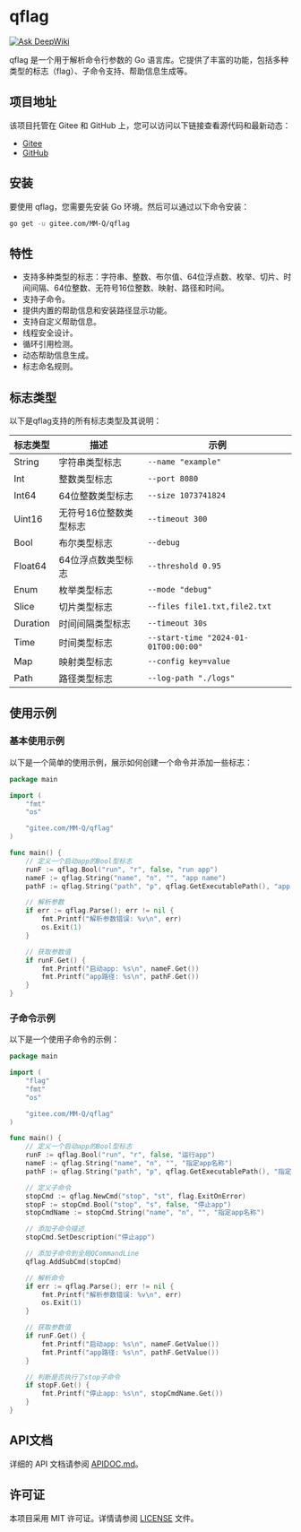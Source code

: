 # qflag

[![Ask DeepWiki](https://deepwiki.com/badge.svg)](https://deepwiki.com/QiaoMuDe/qflag)

qflag 是一个用于解析命令行参数的 Go 语言库。它提供了丰富的功能，包括多种类型的标志（flag）、子命令支持、帮助信息生成等。

## 项目地址

该项目托管在 Gitee 和 GitHub 上，您可以访问以下链接查看源代码和最新动态：

- [Gitee](https://gitee.com/MM-Q/qflag.git)
- [GitHub](https://github.com/QiaoMuDe/qflag.git)

## 安装

要使用 qflag，您需要先安装 Go 环境。然后可以通过以下命令安装：

```bash
go get -u gitee.com/MM-Q/qflag
```

## 特性

- 支持多种类型的标志：字符串、整数、布尔值、64位浮点数、枚举、切片、时间间隔、64位整数、无符号16位整数、映射、路径和时间。
- 支持子命令。
- 提供内置的帮助信息和安装路径显示功能。
- 支持自定义帮助信息。
- 线程安全设计。
- 循环引用检测。
- 动态帮助信息生成。
- 标志命名规则。

## 标志类型

以下是qflag支持的所有标志类型及其说明：

| 标志类型 | 描述 | 示例 |
|----------|------|------|
| String | 字符串类型标志 | `--name "example"` |
| Int | 整数类型标志 | `--port 8080` |
| Int64 | 64位整数类型标志 | `--size 1073741824` |
| Uint16 | 无符号16位整数类型标志 | `--timeout 300` |
| Bool | 布尔类型标志 | `--debug` |
| Float64 | 64位浮点数类型标志 | `--threshold 0.95` |
| Enum | 枚举类型标志 | `--mode "debug"` |
| Slice | 切片类型标志 | `--files file1.txt,file2.txt` |
| Duration | 时间间隔类型标志 | `--timeout 30s` |
| Time | 时间类型标志 | `--start-time "2024-01-01T00:00:00"` |
| Map | 映射类型标志 | `--config key=value` |
| Path | 路径类型标志 | `--log-path "./logs"` |

## 使用示例

### 基本使用示例

以下是一个简单的使用示例，展示如何创建一个命令并添加一些标志：

```go
package main

import (
	"fmt"
	"os"

	"gitee.com/MM-Q/qflag"
)

func main() {
	// 定义一个启动app的Bool型标志
	runF := qflag.Bool("run", "r", false, "run app")
	nameF := qflag.String("name", "n", "", "app name")
	pathF := qflag.String("path", "p", qflag.GetExecutablePath(), "app path")

	// 解析参数
	if err := qflag.Parse(); err != nil {
		fmt.Printf("解析参数错误: %v\n", err)
		os.Exit(1)
	}

	// 获取参数值
	if runF.Get() {
		fmt.Printf("启动app: %s\n", nameF.Get())
		fmt.Printf("app路径: %s\n", pathF.Get())
	}
}

```

### 子命令示例

以下是一个使用子命令的示例：

```go
package main

import (
	"flag"
	"fmt"
	"os"

	"gitee.com/MM-Q/qflag"
)

func main() {
	// 定义一个启动app的Bool型标志
	runF := qflag.Bool("run", "r", false, "运行app")
	nameF := qflag.String("name", "n", "", "指定app名称")
	pathF := qflag.String("path", "p", qflag.GetExecutablePath(), "指定app路径")

	// 定义子命令
	stopCmd := qflag.NewCmd("stop", "st", flag.ExitOnError)
	stopF := stopCmd.Bool("stop", "s", false, "停止app")
	stopCmdName := stopCmd.String("name", "n", "", "指定app名称")

	// 添加子命令描述
	stopCmd.SetDescription("停止app")

	// 添加子命令到全局QCommandLine
	qflag.AddSubCmd(stopCmd)

	// 解析命令
	if err := qflag.Parse(); err != nil {
		fmt.Printf("解析参数错误: %v\n", err)
		os.Exit(1)
	}

	// 获取参数值
	if runF.Get() {
		fmt.Printf("启动app: %s\n", nameF.GetValue())
		fmt.Printf("app路径: %s\n", pathF.GetValue())
	}

	// 判断是否执行了stop子命令
	if stopF.Get() {
		fmt.Printf("停止app: %s\n", stopCmdName.Get())
	}
}
```

## API文档

详细的 API 文档请参阅 [APIDOC.md](APIDOC.md)。

## 许可证

本项目采用 MIT 许可证。详情请参阅 [LICENSE](LICENSE) 文件。

